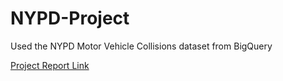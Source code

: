 # NYPD-Project
Used the NYPD Motor Vehicle Collisions dataset from BigQuery 

[Project Report Link](https://docs.google.com/document/d/1aLD12g5Z_Zttm5bMN7LgxFUkiRshQs3X60KL60MNte0/edit?usp=sharing)
